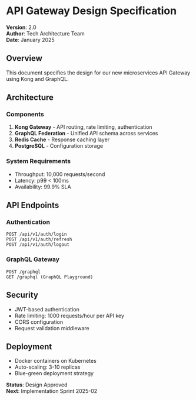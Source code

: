 # API Gateway Design Specification

**Version**: 2.0  
**Author**: Tech Architecture Team  
**Date**: January 2025

## Overview
This document specifies the design for our new microservices API Gateway using Kong and GraphQL.

## Architecture

### Components
1. **Kong Gateway** - API routing, rate limiting, authentication
2. **GraphQL Federation** - Unified API schema across services
3. **Redis Cache** - Response caching layer
4. **PostgreSQL** - Configuration storage

### System Requirements
- Throughput: 10,000 requests/second
- Latency: p99 < 100ms
- Availability: 99.9% SLA

## API Endpoints

### Authentication
```
POST /api/v1/auth/login
POST /api/v1/auth/refresh
POST /api/v1/auth/logout
```

### GraphQL Gateway
```
POST /graphql
GET /graphql (GraphQL Playground)
```

## Security
- JWT-based authentication
- Rate limiting: 1000 requests/hour per API key
- CORS configuration
- Request validation middleware

## Deployment
- Docker containers on Kubernetes
- Auto-scaling: 3-10 replicas
- Blue-green deployment strategy

**Status**: Design Approved  
**Next**: Implementation Sprint 2025-02